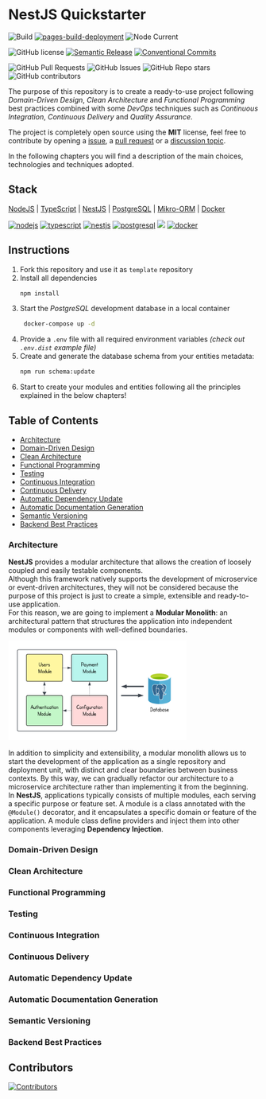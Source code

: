 # NestJS Quickstarter

![Build](https://github.com/andrea-acampora/nestjs-ddd-quickstarter/actions/workflows/build.yml/badge.svg)
[![pages-build-deployment](https://github.com/andrea-acampora/nestjs-ddd-quickstarter/actions/workflows/pages/pages-build-deployment/badge.svg)](https://github.com/andrea-acampora/nestjs-ddd-quickstarter/actions/workflows/pages/pages-build-deployment)
![Node Current](https://img.shields.io/node/v/%40nestjs%2Fcore)

![GitHub license](https://img.shields.io/badge/license-MIT-blue.svg)
[![Semantic Release](https://img.shields.io/badge/semantic--release-angular-e10079?logo=semantic-release)](https://github.com/semantic-release/semantic-release/tree/master)
[![Conventional Commits](https://img.shields.io/badge/Conventional%20Commits-1.0.0-%23FE5196?logo=conventionalcommits&logoColor=white)](https://conventionalcommits.org)

![GitHub Pull Requests](https://img.shields.io/github/issues-pr/andrea-acampora/nestjs-ddd-quickstarter?style=flat&color=cyan)
![GitHub Issues](https://img.shields.io/github/issues-raw/andrea-acampora/nestjs-ddd-quickstarter?style=flat)
![GitHub Repo stars](https://img.shields.io/github/stars/andrea-acampora/nestjs-ddd-quickstarter?style=flat&color=yellow)
![GitHub contributors](https://img.shields.io/github/contributors/andrea-acampora/nestjs-ddd-quickstarter?color=orange)

The purpose of this repository is to create a ready-to-use project following _Domain-Driven Design_, _Clean
Architecture_ and _Functional Programming_ best practices combined with some _DevOps_ techniques such as _Continuous
Integration_, _Continuous Delivery_ and _Quality Assurance_.

The project is completely open source using the **MIT** license, feel free to contribute by opening
a [issue](https://github.com/andrea-acampora/nestjs-ddd-quickstarter/issues/new/choose),
a [pull request](https://github.com/andrea-acampora/nestjs-ddd-quickstarter/compare) or
a [discussion topic](https://github.com/andrea-acampora/nestjs-ddd-quickstarter/discussions/new/choose).

In the following chapters you will find a description of the main choices, technologies and techniques adopted.

## Stack

[NodeJS](https://nodejs.org/en/) | [TypeScript](https://www.typescriptlang.org/) | [NestJS](https://nestjs.com/) | [PostgreSQL](https://www.postgresql.org/) | [Mikro-ORM](https://mikro-orm.io/) | [Docker](https://www.docker.com/)

[![nodejs](https://deviconapi.vercel.app/nodejs?color=83CD29ff&size=75)](https://nodejs.org/en)
[![typescript](https://deviconapi.vercel.app/typescript?color=007ACCFF&size=75)](https://www.typescriptlang.org)
[![nestjs](https://deviconapi.vercel.app/nestjs?color=DF234FFF&size=75)](https://nestjs.com)
[![postgresql](https://deviconapi.vercel.app/postgresql?version=plain&color=336791FF&size=75)](https://www.postgresql.org)
[<img src="https://avatars.githubusercontent.com/u/54766168?s=200&v=4" width="75" />](https://mikro-orm.io)
[![docker](https://deviconapi.vercel.app/docker?color=019BC6FF&size=75)](https://www.docker.com)

## Instructions

1. Fork this repository and use it as ```template``` repository
2. Install all dependencies
     ```bash
     npm install
     ```
3. Start the _PostgreSQL_ development database in a local container
    ```bash
     docker-compose up -d
     ```
4. Provide a ```.env``` file with all required environment variables _(check out ```.env.dist``` example file)_
5. Create and generate the database schema from your entities metadata:
     ```bash
     npm run schema:update
     ```
7. Start to create your modules and entities following all the principles explained in the below chapters!

## Table of Contents

- [Architecture](#architecture)
- [Domain-Driven Design](#domain-driven-design)
- [Clean Architecture](#clean-architecture)
- [Functional Programming](#functional-programming)
- [Testing](#testing)
- [Continuous Integration](#continuous-integration)
- [Continuous Delivery](#continuous-delivery)
- [Automatic Dependency Update](#automatic-dependency-update)
- [Automatic Documentation Generation](#automatic-documentation-generation)
- [Semantic Versioning](#semantic-versioning)
- [Backend Best Practices](#backend-best-practices)

### Architecture

**NestJS** provides a modular architecture that allows the creation of loosely coupled and easily testable components. \
Although this framework natively supports the development of microservice or event-driven architectures, they will not
be considered because the purpose of this project is just to create a simple, extensible and ready-to-use application. \
For this reason, we are going to implement a **Modular Monolith**: an architectural pattern that structures the
application into independent modules or components with well-defined boundaries.

<img src="docs/images/modular-monolith.png" height="200" alt="Modular Monolith Architecture" />

In addition to simplicity and extensibility, a modular monolith allows us to start the development of the application as
a single repository and deployment unit, with distinct and clear boundaries between business contexts.
By this way, we can gradually refactor our architecture to a microservice architecture rather than implementing it from
the beginning. \
In **NestJS**, applications typically consists of multiple modules, each serving a specific purpose or feature set.
A module is a class annotated with the `@Module()` decorator, and it encapsulates a specific domain or feature of the
application. A module class define providers and inject them into other components leveraging **Dependency Injection**.

### Domain-Driven Design

### Clean Architecture

### Functional Programming

### Testing

### Continuous Integration

### Continuous Delivery

### Automatic Dependency Update

### Automatic Documentation Generation

### Semantic Versioning

### Backend Best Practices

<!--
- Caching
- Data Validation
- Rate Limiting
- API Versioning
- Security
- Logging
- Events
-->

## Contributors

<a href="https://github.com/andrea-acampora/nestjs-ddd-quickstarter/contributors">
  <img src="https://contributors-img.web.app/image?repo=andrea-acampora/nestjs-ddd-quickstarter" alt="Contributors" />
</a>

